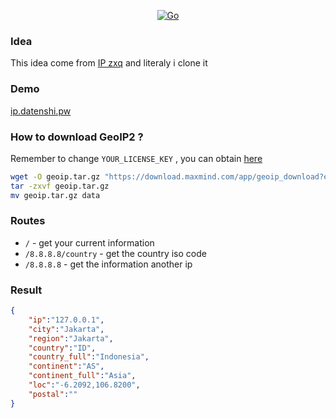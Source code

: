 <p align="center">
  <a href="https://github.com/troke12/gopi" target="blank"><img src="https://socialify.git.ci/troke12/gopi/image?description=1&font=KoHo&forks=1&issues=1&logo=https%3A%2F%2Fcdn.discordapp.com%2Fattachments%2F874251888357441537%2F910394407277182976%2F36606a05322a3f71c8c500a03e297fe703d6e647.png&name=1&pattern=Floating%20Cogs&pulls=1&stargazers=1&theme=Dark" alt="Go" /></a>

</p>

### Idea
This idea come from [IP zxq](https://ip.zxq.co) and literaly i clone it

### Demo

[ip.datenshi.pw](https://ip.datenshi.pw)

### How to download GeoIP2 ?
Remember to change `YOUR_LICENSE_KEY` , you can obtain [here](https://www.maxmind.com/en/account)

```bash
wget -O geoip.tar.gz "https://download.maxmind.com/app/geoip_download?edition_id=GeoLite2-City&license_key=YOUR_LICENSE_KEY&suffix=tar.gz"
tar -zxvf geoip.tar.gz
mv geoip.tar.gz data
```

### Routes
- `/` - get your current information
- `/8.8.8.8/country` - get the country iso code
- `/8.8.8.8` - get the information another ip

### Result

```json
{
    "ip":"127.0.0.1",
    "city":"Jakarta",
    "region":"Jakarta",
    "country":"ID",
    "country_full":"Indonesia",
    "continent":"AS",
    "continent_full":"Asia",
    "loc":"-6.2092,106.8200",
    "postal":""
}
```
